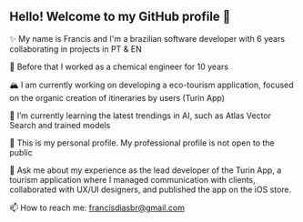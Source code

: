 ## Hello! Welcome to my GitHub profile 👋


✨ My name is Francis and I'm a brazilian software developer with 6 years collaborating in projects in PT & EN

  💬 Before that I worked as a chemical engineer for 10 years

  🏔️ I am currently working on developing a eco-tourism application, focused on the organic creation of itineraries by users (Turin App)
  
  🌱 I’m currently learning the latest trendings in AI, such as Atlas Vector Search and trained models

  👐 This is my personal profile. My professional profile is not open to the public

  
  
  💬 Ask me about my experience as the lead developer of the Turin App, a tourism application where I managed communication with clients, collaborated with UX/UI designers, and published the app on the iOS store.

  📫 How to reach me: francisdiasbr@gmail.com

